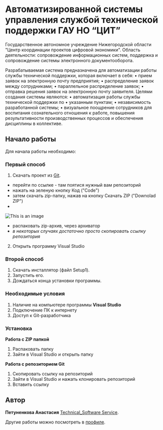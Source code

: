 # Автоматизированной системы управления службой технической поддержки ГАУ НО “ЦИТ” 
Государственное автономное учреждение Нижегородской области "Центр координации проектов цифровой экономики". Область деятельности: сопровождение информационных систем, поддержка и сопровождение системы электронного документооборота.

Разрабатываемая система предназначена для автоматизации работы службы технической поддержки, которая включает в себя:
•	прием заявок на электронную почту предприятия;
•	распределение заявок между сотрудниками;
•	параллельное распределение заявок;
•	отправка решения заявок на электронную почту заявителя.
Целями создания системы являются:
•	автоматизация работы службы технической поддержки по
•	указанным пунктам;
•	независимость разработанной системы;
•	визуальное поощрение сотрудников для воспитания сознательного отношения к работе, повышения результативности производственных процессов и обеспечения дисциплины в коллективе.

## Начало работы

Для начала работы необходимо:
### Первый способ
1. Скачать проект из [Git](https://github.com/apetunenkovaa).
* перейти по ссылке - там поятися нужный вам репозиторий
* нажать на зеленую кнопку Код ("Code")
* затем скачать zip-папку, нажав на кнопку Скачать ZIP ("Downolad ZIP")
* 
![This is an image](https://user-images.githubusercontent.com/110453241/203793448-dcd68218-1df6-4787-afe2-7e7e2835fc1b.png)

* распаковать zip-архив, через архиватор
* *в некоторых случаях достаточно просто скопировать ссылку репозитория* 

2. Открыть программу Visual Studio 
### Второй способ
1. Скачать инсталлятор (файл Setup1).
2. Запустить его.
3. Дождаться конца установки программы.


### Необходимые условия

1. Наличие на компьютере программы **Visual Studio**
2. Подключение ПК к интернету
3. Доступ к Git-разработчика

### Установка
**Работа с ZIP папкой**
1. Распаковать папку 
2. Зайти в Visual Studio и открыть папку

**Работа с репозиторием Git**
1. Скопировать ссылку на репозиторий
2. Зайти в Visual Studio и нажать клонировать репозиторий
3. Вставить ссылку

## Автор

 **Петуненкова Анастасия** [Technical_Software Service](https://github.com/apetunenkovaa/PisiStiray).

Другие работы можно посмотреть в [профиле](https://github.com/apetunenkovaa).
